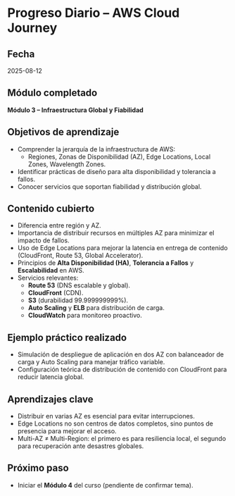 # Progreso Diario – AWS Cloud Journey

## Fecha
2025-08-12

## Módulo completado
**Módulo 3 – Infraestructura Global y Fiabilidad**

## Objetivos de aprendizaje
- Comprender la jerarquía de la infraestructura de AWS:
  - Regiones, Zonas de Disponibilidad (AZ), Edge Locations, Local Zones, Wavelength Zones.
- Identificar prácticas de diseño para alta disponibilidad y tolerancia a fallos.
- Conocer servicios que soportan fiabilidad y distribución global.

## Contenido cubierto
- Diferencia entre región y AZ.
- Importancia de distribuir recursos en múltiples AZ para minimizar el impacto de fallos.
- Uso de Edge Locations para mejorar la latencia en entrega de contenido (CloudFront, Route 53, Global Accelerator).
- Principios de **Alta Disponibilidad (HA)**, **Tolerancia a Fallos** y **Escalabilidad** en AWS.
- Servicios relevantes:
  - **Route 53** (DNS escalable y global).
  - **CloudFront** (CDN).
  - **S3** (durabilidad 99.999999999%).
  - **Auto Scaling** y **ELB** para distribución de carga.
  - **CloudWatch** para monitoreo proactivo.

## Ejemplo práctico realizado
- Simulación de despliegue de aplicación en dos AZ con balanceador de carga y Auto Scaling para manejar tráfico variable.
- Configuración teórica de distribución de contenido con CloudFront para reducir latencia global.

## Aprendizajes clave
- Distribuir en varias AZ es esencial para evitar interrupciones.
- Edge Locations no son centros de datos completos, sino puntos de presencia para mejorar el acceso.
- Multi-AZ ≠ Multi-Region: el primero es para resiliencia local, el segundo para recuperación ante desastres globales.

## Próximo paso
- Iniciar el **Módulo 4** del curso (pendiente de confirmar tema).
